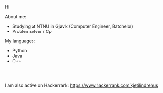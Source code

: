 Hi

About me:
* Studying at NTNU in Gjøvik (Computer Engineer, Batchelor)
* Problemsolver / Cp

My languages:
* Python 
* Java 
* C++ 
<br>

<br>
 
I am also active on Hackerrank:
https://www.hackerrank.com/kjetilindrehus
